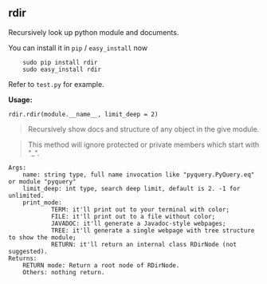 ## rdir

Recursively look up python module and documents.

You can install it in `pip` / `easy_install` now

        sudo pip install rdir
        sudo easy_install rdir

Refer to `test.py` for example.

**Usage:**  
 
    rdir.rdir(module.__name__, limit_deep = 2)
    
    
> Recursively show docs and structure of any object in the give module.

> This method will ignore protected or private members which start with "_".

    Args:
        name: string type, full name invocation like "pyquery.PyQuery.eq" or module "pyquery"
        limit_deep: int type, search deep limit, default is 2. -1 for unlimited.
        print_mode:
                TERM: it'll print out to your terminal with color;
                FILE: it'll print out to a file without color;
                JAVADOC: it'll generate a Javadoc-style webpages;
                TREE: it'll generate a single webpage with tree structure to show the module;
                RETURN: it'll return an internal class RDirNode (not suggested).
    Returns:
        RETURN mode: Return a root node of RDirNode.
        Others: nothing return.